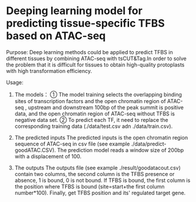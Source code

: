 # Deeping learning model for predicting tissue-specific TFBS based on ATAC-seq

Purpose:
Deep learning methods could be applied to predict TFBS in different tissues by combining ATAC-seq  with tsCUT&Tag.In order to solve the problem that it is difficult for tissues to obtain high-quality protoplasts with high transformation efficiency.

Usage:
1. The models：
① The model training selects the overlapping binding sites of transcription factors and the open chromatin region of ATAC-seq , upstream and downstream 100bp of the peak summit is positive data, and the open chromatin region of ATAC-seq without TFBS is negative data set. 
② To predict each TF, it need to replace the corresponding training data (./data/test.csv adn ./data/train.csv).

2. The predicted inputs
The predicted inputs is the open chromatin region sequence of ATAC-seq in csv file (see example ./data/predict-goodATAC.CSV). The prediction model reads a window size of 200bp with a displacement of 100.

3. The outputs
The outputs file (see example ./result/goodatacout.csv) contain two columns, the second column is the TFBS presence or absence, 1 is bound, 0 is not bound. If TFBS is bound, the first column is the position where TFBS is bound (site=start+the first column number*100). Finally, get TFBS position and its' regulated target gene.
